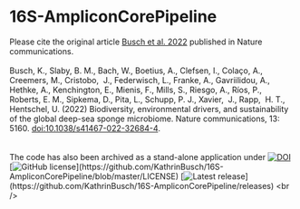 # 16S-AmpliconCorePipeline
Please cite the original article [Busch et al. 2022](https://www.nature.com/articles/s41467-022-32684-4.pdf/ 'Busch et al. 2022') published in Nature communications.<br>
<br>
Busch, K., Slaby, B. M., Bach, W., Boetius, A., Clefsen, I., Colaço, A., Creemers, M., Cristobo,  J., Federwisch, L., Franke, A., Gavriilidou, A., Hethke, A., Kenchington, E., Mienis, F., Mills, S., Riesgo, A., Ríos, P., Roberts, E. M., Sipkema, D., Pita, L., Schupp, P. J., Xavier,  J., Rapp,  H. T., Hentschel, U. (2022) Biodiversity, environmental drivers, and sustainability of the global deep-sea sponge microbiome. Nature communications, 13: 5160. [doi:10.1038/s41467-022-32684-4](https://www.nature.com/articles/s41467-022-32684-4/ 'Busch et al. 2022').
<br />
<br />
<br />
The code has also been archived as a stand-alone application under [![DOI](https://zenodo.org/badge/292565762.svg)](https://zenodo.org/badge/latestdoi/292565762) [![GitHub license](https://badgen.net/badge/license/MIT/blue?)](https://github.com/KathrinBusch/16S-AmpliconCorePipeline/blob/master/LICENSE) [![Latest release](https://badgen.net/badge/release/v1.0.0/blue?)](https://github.com/KathrinBusch/16S-AmpliconCorePipeline/releases)
<br />
